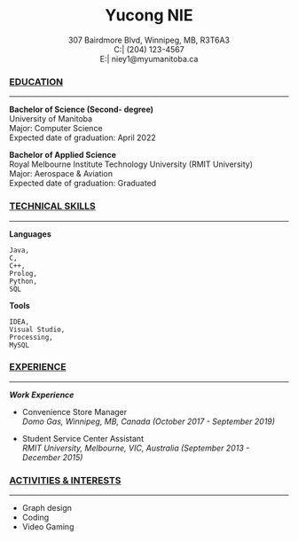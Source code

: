 # <center>Yucong NIE</center>  

<center>307 Bairdmore Blvd, Winnipeg, MB, R3T6A3  </center>  

<center>C:| (204) 123-4567  </center>  

<center>E:| niey1@myumanitoba.ca  </center>  

### **<u>EDUCATION</u>**
***
**Bachelor of Science (Second- degree)**  
University of Manitoba  
Major: Computer Science  
Expected date of graduation: April 2022  

**Bachelor of Applied Science**  
Royal Melbourne Institute Technology University (RMIT University)  
Major: Aerospace & Aviation  
Expected date of graduation: Graduated  


### **<u>TECHNICAL SKILLS</u>**
***
**Languages**  
	
	Java,	
	C,	
	C++,
	Prolog,
	Python,	
	SQL

**Tools**  
	
	IDEA,
	Visual Studio,
	Processing,
	MySQL

### **<u>EXPERIENCE</u>**
***
***Work Experience***

+ Convenience Store Manager    
  *Domo Gas,	Winnipeg,	MB,	Canada (October 2017	-	September 2019)*

+ Student Service Center Assistant  
  *RMIT University,	Melbourne,	VIC,	Australia (September 2013 - December 2015)*



### **<u>ACTIVITIES & INTERESTS</u>**
***
+ Graph design
+ Coding
+ Video Gaming
